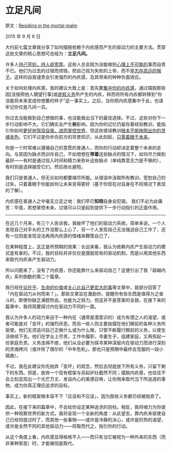 # 立足凡间

原文：[Residing in the mortal realm](https://mindingourway.com/residing-in-the-mortal-realm/)

2015 年 9 月 6 日

大约前七篇文章我分享了如何摆脱依赖于内疚感而产生的驱动力的主要方法。贯穿这些文章的核心思想可总结为：**立足凡间。**

许多人[待己苛刻，待人却宽厚](https://mindingourway.com/self-compassion/)。这些人总会因为没能做到[心理上不可能的](https://mindingourway.com/where-coulds-go/)事而自责不已。他们为过去的过错而烦恼，把自己视为失败的上帝，而不是[志存高远的猴子](https://mindingourway.com/not-yet-gods/)。这样的自我谴责会引发强烈的内疚感，及其带来的种种负面效应。

关于如何处理内疚感，我的建议大致上是：首先要[集中你的内疚感](https://mindingourway.com/shifting-guilt/)，通过摆脱那些因[没按照他人期望行事]或[虚假义务](https://mindingourway.com/not-because-you-should/)所产生的内疚，转而将所有内疚都转移到“你没能将未来变成你想要的样子”这一事实上。之后，当你把内疚感集中于此，也请牢记你仅是凡间一员。

你过去没能做到自己想做的事，也没能做出当下的最佳选择。不过，这些对你下一步行动影响不大。它们确实会产生**些**影响，因为你的记忆仍留存着经验教训，能指引你如何[更好地驾驭自我，进而掌控世界](https://mindingourway.com/dont-steer-with-guilt/)，但这些错误教训[根本不能映照出你的灵魂本色](https://mindingourway.com/there-are-no/)。它们不过是你步向前方的背景知识，从此刻起，[只需着眼于未来]((https://mindingourway.com/be-a-new-homunculus/))。

你是一个时常难以遵循自己的意愿的普通人，而你的行动却决定着整个未来的走向。与其因为缺点而训斥自己，不如想想在**带着**这些缺点的情况下，如何尽力做到最好——有时是通过投入时间和精力来弥补这些缺点（单纯靠意志力是不够的），有时则是选择接受它们，然后扬长避短。

我们只是普通人，但无论如何都要竭尽所能。从错误中汲取所有教训，宽恕自己的过失，只着着眼于你能如何让未来变得更好（基于你现在对自身在不同境况下表现的了解）。

内疚感在普通人之中毫无立足之地：我们早已**知晓**自身会犯错。 我们不必为此痛苦：毕竟，若想掌控未来，过错可以只是起到提供下一步行动指引的正面作用。

------

在近几个月来，有三个人告诉我，我破坏了他们的驱动力系统。简单来说，一个人发现自己对手头的工作没那么上心了，另一个人发现自己无法强迫自己工作了，还有一位则是发现没法再用内疚感的情绪来鞭策自己了。

在某种程度上，这正是所预期的效果：长远来看，我认为依赖内疚产生驱动力的模式是有害的。不过，我的目标并非仅仅是摆脱现有的驱动机制，而是以用其他东西来取代内疚来产生驱动力。

所以问题来了，没有了内疚感，你还能靠什么来驱动自己？这便引出了我「超越内疚」系列倒数的第二个篇章。

我已经在[论在乎](https://mindingourway.com/on-caring/)、[生命的价值](https://mindingourway.com/the-value-of-a-life/)或[关心比自己更宏大的事](https://mindingourway.com/caring-about-some/)等文章中，就部分回答了「内在驱动力从何而来？」。那些文章旨在激励你，提醒你有些东西是值得为之奋斗的，即使你缺乏满腔热血，也能为之努力。但这并不是答案的全貌，在接下来的篇章中，我将简要探讨内在驱动力不同的一面。

我认为许多人的动力来自于一种内在（通常是潜意识的）成为有德之人的渴望，或者可能是对「变坏」的强烈厌恶，而另一些人则主要由摆在他们眼前的各种义务所驱使。他们无须追问自己正做什么或为什么做，只管不断履行眼前的义务，以使生活继续下去。他们在学业上尽责，工作中履职，寻妻生子，组建家庭，又再担起一份家庭负责。义务连绵不绝，他们从没必要为探寻某种深层内在驱动力而进行深刻的灵魂拷问（或许除了偶尔的「中年危机」，那也只是预期中最终会克服的一段小插曲）。

不过，我在此建议你先抛弃「变坏」的观念，然后去彻底放下所有义务，只留下剩下的东西。但是，放弃一个现有框架与另起炉灶截然不同；摆脱内疚感，也往往不会立刻显现出一个光芒万丈、发自内心的美德召唤，让你用来取代当下所追逐的事物，成为你真正理应追求的目标。

事实上，新的框架根本容不下「应该和不应该」，因为那些义务都已经被抛弃了。

因此，在接下来的篇章中，不会给你设定某种追求的目标。相反，我将竭力为你提供一种观察世界的新方式。我将呈现一个全新的角度：从此望去，靠内疚来驱使自己已经彻底过时了，而其他一些事物——或许是冷静的决心，或许是炽热的渴望，或许是全然不同的其他驱动力——将取而代之，指引你的行动。

从这个角度上看，内疚感显得格格不入——而只有当它被视为一种外来的东西（而非某种邪恶）时，才能被彻底取代。